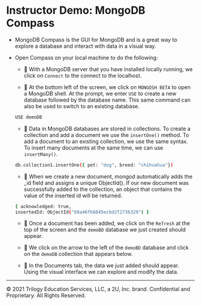 #  Instructor Demo: MongoDB Compass

* MongoDB Compass is the GUI for MongoDB and is a great way to explore a database and interact with data in a visual way. 

* Open Compass on your local machine to do the following:

  * 🔑 With a MongoDB server that you have installed locally running, we click on `Connect` to the connect to the localhost. 

  * 🔑 At the bottom left of the screen, we click on `MONGOSH BETA` to open a MongoDB shell. At the prompt, we enter `USE` to create a new database followed by the database name. This same command can also be used to switch to an existing database. 

  ```sh
  USE demoDB
  ```

  * 🔑 Data in MongoDB databases are stored in collections. To create a collection and add a document we use the `insertOne()` method. To add a document to an existing collection, we use the same syntax. To insert many documents at the same time, we can use `insertMany()`. 

  ```sh
  db.collection1.insertOne({ pet: "dog", breed: "chihuahua"})
  ```

  * 🔑 When we create a new document, mongod automatically adds the _id field and assigns a unique ObjectId(). If our new document was successfully added to the collection, an object that contains the value of the inserted id will be returned.

  ```sh
  { acknowledged: true,
  insertedId: ObjectId("60a46fb6845ecbd2f2736329") }
  ```

  * 🔑 Once a document has been added, we click on the `Refresh` at the top of the screen and the `demoBD` database we just created should appear.

  * 🔑 We click on the arrow to the left of the `demoBD` database and click on the `demoDB` collection that appears below. 

  * 🔑 In the Documents tab, the data we just added should appear. Using the visual interface we can explore and modify the data. 

---
© 2021 Trilogy Education Services, LLC, a 2U, Inc. brand. Confidential and Proprietary. All Rights Reserved.

